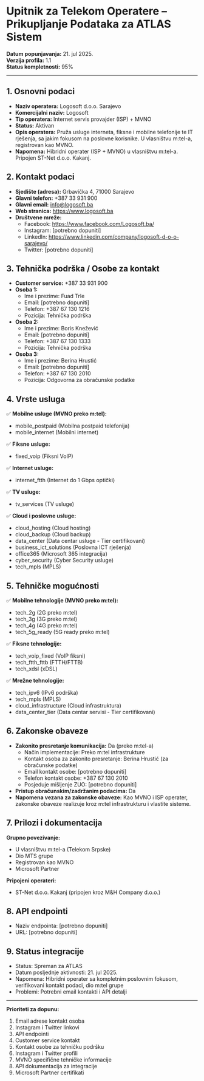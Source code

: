 # Upitnik za Telekom Operatere – Prikupljanje Podataka za ATLAS Sistem

**Datum popunjavanja:** 21. jul 2025.  
**Verzija profila:** 1.1  
**Status kompletnosti:** 95%

---

## 1. Osnovni podaci

- **Naziv operatera:** Logosoft d.o.o. Sarajevo
- **Komercijalni naziv:** Logosoft
- **Tip operatera:** Internet servis provajder (ISP) + MVNO
- **Status:** Aktivan
- **Opis operatera:** Pruža usluge interneta, fiksne i mobilne telefonije te IT rješenja, sa jakim fokusom na poslovne korisnike. U vlasništvu m:tel-a, registrovan kao MVNO.
- **Napomena:** Hibridni operater (ISP + MVNO) u vlasništvu m:tel-a. Pripojen ST-Net d.o.o. Kakanj.

## 2. Kontakt podaci

- **Sjedište (adresa):** Grbavička 4, 71000 Sarajevo
- **Glavni telefon:** +387 33 931 900
- **Glavni email:** info@logosoft.ba
- **Web stranica:** https://www.logosoft.ba
- **Društvene mreže:**
  - Facebook: https://www.facebook.com/Logosoft.ba/
  - Instagram: [potrebno dopuniti]
  - LinkedIn: https://www.linkedin.com/company/logosoft-d-o-o-sarajevo/
  - Twitter: [potrebno dopuniti]

## 3. Tehnička podrška / Osobe za kontakt

- **Customer service:** +387 33 931 900
- **Osoba 1:**
  - Ime i prezime: Fuad Trle
  - Email: [potrebno dopuniti]
  - Telefon: +387 67 130 1216
  - Pozicija: Tehnička podrška
- **Osoba 2:**
  - Ime i prezime: Boris Knežević
  - Email: [potrebno dopuniti]
  - Telefon: +387 67 130 1333
  - Pozicija: Tehnička podrška
- **Osoba 3:**
  - Ime i prezime: Berina Hrustić
  - Email: [potrebno dopuniti]
  - Telefon: +387 67 130 2010
  - Pozicija: Odgovorna za obračunske podatke

## 4. Vrste usluga

✅ **Mobilne usluge (MVNO preko m:tel):**
- mobile_postpaid (Mobilna postpaid telefonija)
- mobile_internet (Mobilni internet)

✅ **Fiksne usluge:**
- fixed_voip (Fiksni VoIP)

✅ **Internet usluge:**
- internet_ftth (Internet do 1 Gbps optički)

✅ **TV usluge:**
- tv_services (TV usluge)

✅ **Cloud i poslovne usluge:**
- cloud_hosting (Cloud hosting)
- cloud_backup (Cloud backup)
- data_center (Data centar usluge - Tier certifikovani)
- business_ict_solutions (Poslovna ICT rješenja)
- office365 (Microsoft 365 integracija)
- cyber_security (Cyber Security usluge)
- tech_mpls (MPLS)

## 5. Tehničke mogućnosti

✅ **Mobilne tehnologije (MVNO preko m:tel):**
- tech_2g (2G preko m:tel)
- tech_3g (3G preko m:tel)
- tech_4g (4G preko m:tel)
- tech_5g_ready (5G ready preko m:tel)

✅ **Fiksne tehnologije:**
- tech_voip_fixed (VoIP fiksni)
- tech_ftth_fttb (FTTH/FTTB)
- tech_xdsl (xDSL)

✅ **Mrežne tehnologije:**
- tech_ipv6 (IPv6 podrška)
- tech_mpls (MPLS)
- cloud_infrastructure (Cloud infrastruktura)
- data_center_tier (Data centar servisi - Tier certifikovani)

## 6. Zakonske obaveze

- **Zakonito presretanje komunikacija:** Da (preko m:tel-a)
  - Način implementacije: Preko m:tel infrastrukture
  - Kontakt osoba za zakonito presretanje: Berina Hrustić (za obračunske podatke)
  - Email kontakt osobe: [potrebno dopuniti]
  - Telefon kontakt osobe: +387 67 130 2010
  - Posjeduje mišljenje ZUO: [potrebno dopuniti]
- **Pristup obračunskim/zadržanim podacima:** Da
- **Napomena vezana za zakonske obaveze:** Kao MVNO i ISP operater, zakonske obaveze realizuje kroz m:tel infrastrukturu i vlastite sisteme.

## 7. Prilozi i dokumentacija

**Grupno povezivanje:**
- U vlasništvu m:tel-a (Telekom Srpske)
- Dio MTS grupe
- Registrovan kao MVNO
- Microsoft Partner

**Pripojeni operateri:**
- ST-Net d.o.o. Kakanj (pripojen kroz M&H Company d.o.o.)

## 8. API endpointi

- Naziv endpointa: [potrebno dopuniti]
- URL: [potrebno dopuniti]

## 9. Status integracije

- Status: Spreman za ATLAS
- Datum posljednje aktivnosti: 21. jul 2025.
- Napomena: Hibridni operater sa kompletnim poslovnim fokusom, verifikovani kontakt podaci, dio m:tel grupe
- Problemi: Potrebni email kontakti i API detalji

---

**Prioriteti za dopunu:**
1. Email adrese kontakt osoba
2. Instagram i Twitter linkovi
3. API endpointi
1. Customer service kontakt
2. Kontakt osobe za tehničku podršku
3. Instagram i Twitter profili
4. MVNO specifične tehničke informacije
5. API dokumentacija za integracije
6. Microsoft Partner certifikati
